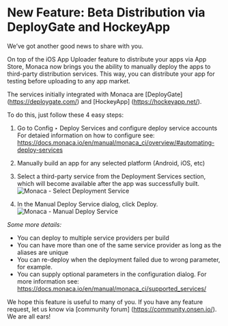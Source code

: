 # New Feature: Beta Distribution via DeployGate and HockeyApp

We’ve got another good news to share with you.

On top of the iOS App Uploader feature to distribute your apps via App Store,  Monaca now brings you the ability to manually deploy the apps to third-party distribution services. This way, you can distribute your app for testing before uploading to any app market. 

The services initially integrated with Monaca are [DeployGate] (https://deploygate.com/)  and [HockeyApp] (https://hockeyapp.net/).  

To do this, just follow these 4 easy steps:

1. Go to  Config ‣ Deploy Services and configure deploy service accounts
    For detaied information on how to configure see:    
    https://docs.monaca.io/en/manual/monaca_ci/overview/#automating-deploy-services

2. Manually build an app for any selected platform (Android, iOS, etc)

3. Select a third-party service from the Deployment Services section, which will become available after the app was successfully built.
![Monaca - Select Deployment Service](https://github.com/OnsenUI/onsen.io/blob/master/blog/content/images/2017/Feb/Monaca_Build_Result_Page.png)

4. In the Manual Deploy Service dialog, click Deploy.
![Monaca - Manual Deploy Service](https://github.com/OnsenUI/onsen.io/blob/master/blog/content/images/2017/Feb/Monaca_ManualDeploy_Dialog.png)

*Some more details:*
- You can deploy to multiple service providers per build 
- You can have more than one of the same service provider as long as the aliases are unique
- You can re-deploy when the deployment failed due to wrong parameter, for example.
- You can supply optional parameters in the configuration dialog. 
   For more information see: https://docs.monaca.io/en/manual/monaca_ci/supported_services/


We hope this feature is useful to many of you. 
If you have any feature request, let us know via [community forum] (https://community.onsen.io/). We are all ears!
